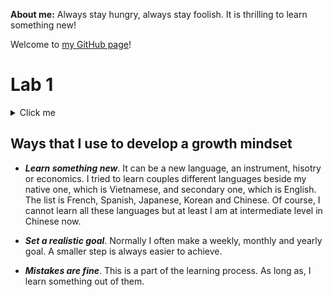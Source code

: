 **About me:** Always stay hungry, always stay foolish. It is thrilling to learn something new!

Welcome to [my GitHub page](https://github.com/phamthuhuong91)!

# Lab 1 
<details>
  <summary>Click me</summary>
      
  ## What is a growth mindset?
A growth mindset is a belief that one can learn something new (skills, knowledge, etc) with persistent, right stratergies and practice. 

</details>



  ## Ways that I use to develop a growth mindset
* ***Learn something new***. It can be a new language, an instrument, hisotry or economics. I tried to learn couples different languages beside my native one, which is Vietnamese, and secondary one, which is English. The list is French, Spanish, Japanese, Korean and Chinese. Of course, I cannot learn all these languages but at least I am at intermediate level in Chinese now. 

* ***Set a realistic goal***. Normally I often make a weekly, monthly and yearly goal. A smaller step is always easier to achieve.  

* ***Mistakes are fine***. This is a part of the learning process. As long as, I learn something out of them.  

